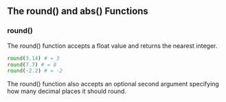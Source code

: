 ## The round() and abs() Functions
### round()
The round() function accepts a float value and returns the nearest integer.
```python
round(3.14) # = 3
round(7.7) # = 8
round(-2.2) # = -2
```  
The round() function also accepts an optional second argument specifying how many decimal places it should round.
